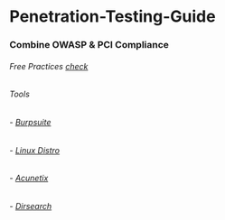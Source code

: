 # Penetration-Testing-Guide
### Combine OWASP & PCI Compliance
###### Free Practices [check](https://www.hacksplaining.com/)
###### Tools
###### - [Burpsuite](https://portswigger.net/burp)
###### - [Linux Distro](https://www.kali.org/)
###### - [Acunetix](https://www.acunetix.com/)
###### - [Dirsearch](https://github.com/maurosoria/dirsearch)
